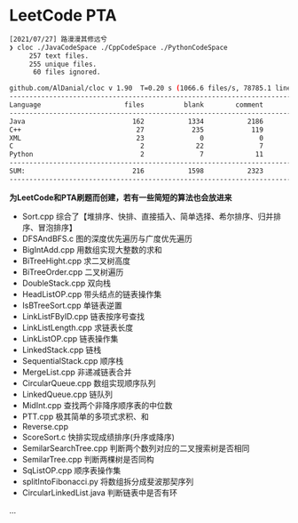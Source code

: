# LeetCode PTA

```bash
[2021/07/27] 路漫漫其修远兮
❯ cloc ./JavaCodeSpace ./CppCodeSpace ./PythonCodeSpace
     257 text files.
     255 unique files.
      60 files ignored.

github.com/AlDanial/cloc v 1.90  T=0.20 s (1066.6 files/s, 78785.1 lines/s)
-------------------------------------------------------------------------------
Language                     files          blank        comment           code
-------------------------------------------------------------------------------
Java                           162           1334           2186           8979
C++                             27            235            119           2090
XML                             23              0              0            738
C                                2             22              7            160
Python                           2              7             11             67
-------------------------------------------------------------------------------
SUM:                           216           1598           2323          12034
-------------------------------------------------------------------------------
```

**为LeetCode和PTA刷题而创建，若有一些简短的算法也会放进来**

- Sort.cpp  综合了【堆排序、快排、直接插入、简单选择、希尔排序、归并排序、冒泡排序】
- DFSAndBFS.c  图的深度优先遍历与广度优先遍历
- BigIntAdd.cpp 用数组实现大整数的求和
- BiTreeHight.cpp  求二叉树高度
- BiTreeOrder.cpp   二叉树遍历
- DoubleStack.cpp  双向栈
- HeadListOP.cpp   带头结点的链表操作集
- IsBTreeSort.cpp  单链表逆置
- LinkListFByID.cpp 链表按序号查找
- LinkListLength.cpp  求链表长度
- LinkListOP.cpp  链表操作集
- LinkedStack.cpp  链栈
- SequentialStack.cpp  顺序栈
- MergeList.cpp  非递减链表合并
- CircularQueue.cpp  数组实现顺序队列
- LinkedQueue.cpp  链队列
- MidInt.cpp 查找两个非降序顺序表的中位数
- PTT.cpp  极其简单的多项式求积、和
- Reverse.cpp  
- ScoreSort.c  快排实现成绩排序(升序或降序)
- SemilarSearchTree.cpp  判断两个数列对应的二叉搜索树是否相同
- SemilarTree.cpp  判断两棵树是否同构
- SqListOP.cpp   顺序表操作集
- splitIntoFibonacci.py 将数组拆分成斐波那契序列
- CircularLinkedList.java 判断链表中是否有环

...
